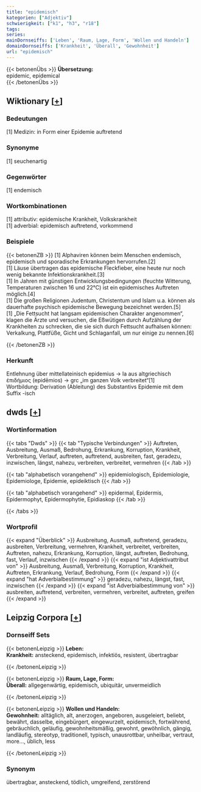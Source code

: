 ```yaml
---
title: "epidemisch"
kategorien: ["Adjektiv"]
schwierigkeit: ["k1", "h3", "r18"]
tags:
series:
mainDornseiffs: ['Leben', 'Raum, Lage, Form', 'Wollen und Handeln']
domainDornseiffs: ['Krankheit', 'Überall', 'Gewohnheit']
url: "epidemisch"
---
```


{{< betonenÜbs >}}
**Übersetzung:**  
epidemic, epidemical  
{{< /betonenÜbs >}}

## Wiktionary [[+](https://de.wiktionary.org/wiki/epidemisch)]

### Bedeutungen
[1] Medizin: in Form einer Epidemie auftretend  

### Synonyme
[1] seuchenartig  

### Gegenwörter
[1] endemisch  

### Wortkombinationen
[1] attributiv: epidemische Krankheit, Volkskrankheit  
[1] adverbial: epidemisch auftretend, vorkommend  

### Beispiele
{{< betonenZB >}}
[1] Alphaviren können beim Menschen endemisch, epidemisch und sporadische Erkrankungen hervorrufen.[2]  
[1] Läuse übertragen das epidemische Fleckfieber, eine heute nur noch wenig bekannte Infektionskrankheit.[3]  
[1] In Jahren mit günstigen Entwicklungsbedingungen (feuchte Witterung, Temperaturen zwischen 16 und 22°C) ist ein epidemisches Auftreten möglich.[4]  
[1] Die großen Religionen Judentum, Christentum und Islam u.a. können als dauerhafte psychisch epidemische Bewegung bezeichnet werden.[5]  
[1] „Die Fettsucht hat langsam epidemischen Charakter angenommen“, klagen die Ärzte und versuchen, die Eßwütigen durch Aufzählung der Krankheiten zu schrecken, die sie sich durch Fettsucht aufhalsen können: Verkalkung, Plattfüße, Gicht und Schlaganfall, um nur einige zu nennen.[6]  

{{< /betonenZB >}}
### Herkunft
Entlehnung über mittellateinisch epidemius → la aus altgriechisch ἐπιδήμιος (epidēmios) → grc „im ganzen Volk verbreitet“[1]  
Wortbildung: Derivation (Ableitung) des Substantivs Epidemie mit dem Suffix -isch  



## dwds [[+](https://www.dwds.de/wb/epidemisch)]

### Wortinformation
{{< tabs "Dwds" >}}
{{< tab "Typische Verbindungen" >}}
Auftreten, Ausbreitung, Ausmaß, Bedrohung, Erkrankung, Korruption, Krankheit, Verbreitung, Verlauf, auftreten, auftretend, ausbreiten, fast, geradezu, inzwischen, längst, nahezu, verbreiten, verbreitet, vermehren
{{< /tab >}}

{{< tab "alphabetisch vorangehend" >}}
epidemiologisch, Epidemiologie, Epidemiologe, Epidemie, epideiktisch
{{< /tab >}}

{{< tab "alphabetisch vorangehend" >}}
epidermal, Epidermis, Epidermophyt, Epidermophytie, Epidiaskop
{{< /tab >}}

{{< /tabs >}}

### Wortprofil
{{< expand "Überblick" >}} Ausbreitung, Ausmaß, auftretend, geradezu, ausbreiten, Verbreitung, vermehren, Krankheit, verbreitet, verbreiten, Auftreten, nahezu, Erkrankung, Korruption, längst, auftreten, Bedrohung, fast, Verlauf, inzwischen {{< /expand >}}
{{< expand "ist Adjektivattribut von" >}} Ausbreitung, Ausmaß, Verbreitung, Korruption, Krankheit, Auftreten, Erkrankung, Verlauf, Bedrohung, Form {{< /expand >}}
{{< expand "hat Adverbialbestimmung" >}} geradezu, nahezu, längst, fast, inzwischen {{< /expand >}}
{{< expand "ist Adverbialbestimmung von" >}} ausbreiten, auftretend, verbreiten, vermehren, verbreitet, auftreten, greifen {{< /expand >}}

## Leipzig Corpora [[+](https://corpora.uni-leipzig.de/en/res?word=epidemisch&corpusId=deu_newscrawl-public_2018)]

### Dornseiff Sets
{{< betonenLeipzig >}}
**Leben:**  
**Krankheit:** ansteckend, epidemisch, infektiös, resistent, übertragbar  

{{< /betonenLeipzig >}}


{{< betonenLeipzig >}}
**Raum, Lage, Form:**  
**Überall:** allgegenwärtig, epidemisch, ubiquitär, unvermeidlich  

{{< /betonenLeipzig >}}


{{< betonenLeipzig >}}
**Wollen und Handeln:**  
**Gewohnheit:** alltäglich, alt, anerzogen, angeboren, ausgeleiert, beliebt, bewährt, dasselbe, eingebürgert, eingewurzelt, epidemisch, fortwährend, gebräuchlich, geläufig, gewohnheitsmäßig, gewohnt, gewöhnlich, gängig, landläufig, stereotyp, traditionell, typisch, unausrottbar, unheilbar, vertraut, more..., üblich, less  

{{< /betonenLeipzig >}}

### Synonym
übertragbar, ansteckend, tödlich, umgreifend, zerstörend

